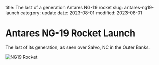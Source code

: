 title: The last of a generation Antares NG-19 rocket
slug: antares-ng19-launch
category: update
date: 2023-08-01
modified: 2023-08-01

# Antares NG-19 Rocket Launch

The last of its generation, as seen over Salvo, NC in the Outer Banks.

![NG19 Rocket]({static}/images/2023/IMG_3093.jpeg)
